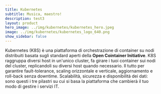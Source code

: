 ```yaml
---
title: Kubernetes
subtitle: Musica, maestro!
description: test3
layout: product
hero_image: ../img/kubernetes/kubernetes_hero.jpeg
image: ../img/kubernetes/kubernetes_logo_640.png
show_sidebar: false
---
```

Kubernetes (K8S) è una piattaforma di orchestrazione di container su nodi distribuiti basata sugli standard aperti della **Open Cointainer Initiative**. K8S raggruppa diversi host in un'unico cluster, fa girare i tuoi container sui nodi del cluster, replicandoli su diversi host quando necessario. Il tutto per garantire fault-tolerance, scaling orizzontale e verticale, aggiornamento e roll-back senza downtime. Scalabilità, sicurezza e disponibilità dei dati: sono questi i tre pilastri su cui si basa la piattaforma che cambierà il tuo modo di gestire i servizi IT.
